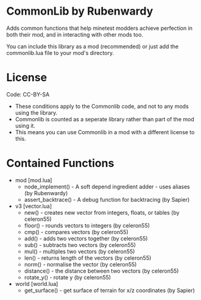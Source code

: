 CommonLib by Rubenwardy
=======================

Adds common functions that help minetest modders achieve perfection in both their mod, and in interacting with other mods too.

You can include this library as a mod (recommended) or just add the commonlib.lua file to your mod's directory.

License
=======

Code: CC-BY-SA

* These conditions apply to the Commonlib code, and not to any mods using the library.
* Commonlib is counted as a seperate library rather than part of the mod using it.
* This means you can use Commonlib in a mod with a different license to this.

Contained Functions
===================
* mod [mod.lua]
	* node_implement() - A soft depend ingredient adder - uses aliases (by Rubenwardy)
	* assert_backtrace() - A debug function for backtracing (by Sapier)
* v3 [vector.lua]
	* new() - creates new vector from integers, floats, or tables (by celeron55)
	* floor() - rounds vectors to integers (by celeron55)
	* cmp() - compares vectors (by celeron55)
	* add() - adds two vectors together (by celeron55)
	* sub() - subtracts two vectors (by celeron55)
	* mul() - multiples two vectors (by celeron55)
	* len() - returns length of the vectors (by celeron55)
	* norm() - normalise the vector (by celeron55)
	* distance() - the distance between two vectors (by celeron55)
	* rotate_y() - rotate y (by celeron55)
* world  [world.lua]
	* get_surface() - get surface of terrain for x/z coordinates (by Sapier)